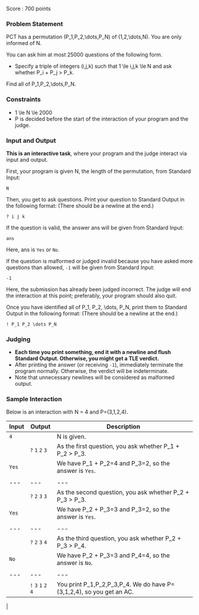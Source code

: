 Score : 700 points

### Problem Statement

PCT has a permutation (P\_1,P\_2,\dots,P\_N) of (1,2,\dots,N). You are only informed of N.

You can ask him at most 25000 questions of the following form.

* Specify a triple of integers (i,j,k) such that 1 \le i,j,k \le N and ask whether P\_i + P\_j > P\_k.

Find all of P\_1,P\_2,\dots,P\_N.

### Constraints

* 1 \le N \le 2000
* P is decided before the start of the interaction of your program and the judge.

### Input and Output

**This is an interactive task**, where your program and the judge interact via input and output.

First, your program is given N, the length of the permutation, from Standard Input:

```
N
```

Then, you get to ask questions.
Print your question to Standard Output in the following format: (There should be a newline at the end.)

```
? i j k
```

If the question is valid, the answer ans will be given from Standard Input:

```
ans
```

Here, ans is `Yes` or `No`.

If the question is malformed or judged invalid because you have asked more questions than allowed, `-1` will be given from Standard Input:

```
-1
```

Here, the submission has already been judged incorrect. The judge will end the interaction at this point; preferably, your program should also quit.

Once you have identified all of P\_1, P\_2, \dots, P\_N, print them to Standard Output in the following format: (There should be a newline at the end.)

```
! P_1 P_2 \dots P_N
```

### Judging

* **Each time you print something, end it with a newline and flush Standard Output. Otherwise, you might get a TLE verdict.**
* After printing the answer (or receiving `-1`), immediately terminate the program normally. Otherwise, the verdict will be indeterminate.
* Note that unnecessary newlines will be considered as malformed output.

### Sample Interaction

Below is an interaction with N = 4 and P=(3,1,2,4).

| Input | Output | Description |
| --- | --- | --- |
| `4` |  | N is given. |
|  | `?` `1` `2` `3` | As the first question, you ask whether P\_1 + P\_2 > P\_3. |
| `Yes` |  | We have P\_1 + P\_2=4 and P\_3=2, so the answer is `Yes`. |
||  |  |  |
| --- | --- | --- |
|  | `?` `2` `3` `3` | As the second question, you ask whether P\_2 + P\_3 > P\_3. |
| `Yes` |  | We have P\_2 + P\_3=3 and P\_3=2, so the answer is `Yes`. |
||  |  |  |
| --- | --- | --- |
|  | `?` `2` `3` `4` | As the third question, you ask whether P\_2 + P\_3 > P\_4. |
| `No` |  | We have P\_2 + P\_3=3 and P\_4=4, so the answer is `No`. |
||  |  |  |
| --- | --- | --- |
|  | `!` `3` `1` `2` `4` | You print P\_1,P\_2,P\_3,P\_4. We do have P=(3,1,2,4), so you get an AC. |
|